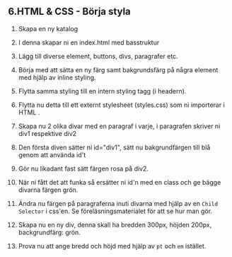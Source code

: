 ## 6.HTML & CSS - Börja styla

1. Skapa en ny katalog

1. I denna skapar ni en index.html med basstruktur

1. Lägg till diverse element, buttons, divs, paragrafer etc.

1. Börja med att sätta en ny färg samt bakgrundsfärg på några element med hjälp av inline styling.

1. Flytta samma styling till en intern styling tagg (i headern).

1. Flytta nu detta till ett externt stylesheet (styles.css) som ni importerar i HTML <HEAD>.

1. Skapa nu 2 olika divar med en paragraf i varje, i paragrafen skriver ni div1 respektive div2

1. Den första diven sätter ni id="div1", sätt nu bakgrundfärgen till blå genom att använda id't

1. Gör nu likadant fast sätt färgen rosa på div2.

1. När ni fått det att funka så ersätter ni id'n med en class och ge bägge divarna färgen grön.

1. Ändra nu färgen på paragraferna inuti divarna med hjälp av en ```Child Selector``` i css'en. Se föreläsningsmaterialet för att se hur man gör.

1. Skapa nu en ny div, denna skall ha bredden 300px, höjden 200px, backgrundfärg: grön.

1. Prova nu att ange bredd och höjd med hjälp av ```pt``` och ```em``` istället.